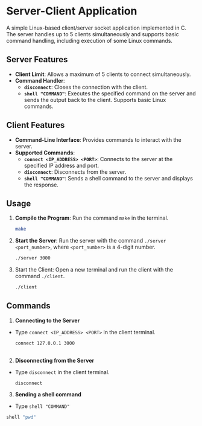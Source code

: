 # Server-Client Application

A simple Linux-based client/server socket application implemented in C. The server handles up to 5 clients simultaneously and supports basic command handling, including execution of some Linux commands.

## Server Features
- **Client Limit**: Allows a maximum of 5 clients to connect simultaneously.
- **Command Handler**:
  - **`disconnect`**: Closes the connection with the client.
  - **`shell "COMMAND"`**: Executes the specified command on the server and sends the output back to the client. Supports basic Linux commands.

## Client Features
- **Command-Line Interface**: Provides commands to interact with the server.
- **Supported Commands**:
  - **`connect <IP_ADDRESS> <PORT>`**: Connects to the server at the specified IP address and port.
  - **`disconnect`**: Disconnects from the server.
  - **`shell "COMMAND"`**: Sends a shell command to the server and displays the response.

## Usage

1. **Compile the Program**: Run the command `make` in the terminal.
   ```bash
   make
2. **Start the Server**: Run the server with the command `./server <port_number>`, where `<port_number>` is a 4-digit number.
   ```bash
   ./server 3000
3. Start the Client: Open a new terminal and run the client with the command `./client`.
   ```bash
   ./client

## Commands
 1. **Connecting to the Server**
 - Type `connect <IP_ADDRESS> <PORT>` in the client terminal.
   ```bash
   connect 127.0.0.1 3000
 
 2. **Disconnecting from the Server**
- Type `disconnect` in the client terminal.
  ```bash
  disconnect

 3. **Sending a shell command**
  - Type `shell "COMMAND"`
   ```bash
   shell "pwd"
